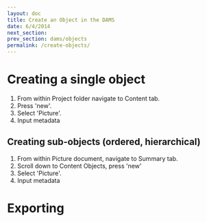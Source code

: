 ```yaml
---
layout: doc
title: Create an Object in the DAMS
date: 6/4/2014
next_section: 
prev_section: dams/objects
permalink: /create-objects/
---
```


# Creating a single object

1. From within Project folder navigate to Content tab. 
2. Press 'new'. 
3. Select 'Picture'.
4. Input metadata

## Creating sub-objects (ordered, hierarchical)

1. From within Picture document, navigate to Summary tab. 
2. Scroll down to Content Objects, press 'new'
3. Select 'Picture'.
4. Input metadata

# Exporting
